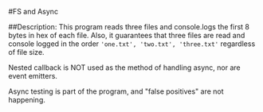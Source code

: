 #FS and Async

##Description:
This program reads three files and console.logs the first 8 bytes in hex of each file. Also, it guarantees that three files are read and console logged in the
order `'one.txt', 'two.txt', 'three.txt'` regardless of file size.

Nested callback is NOT used as the method of handling async, nor are event emitters.

Async testing is part of the program, and "false positives" are not happening.
